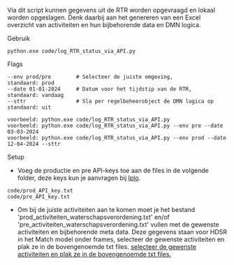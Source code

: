 Via dit script kunnen gegevens uit de RTR worden opgevraagd en lokaal worden opgeslagen. Denk daarbij aan het genereren van een Excel overzicht van activiteiten en hun bijbehorende data en DMN logica. 

Gebruik
```
python.exe code/log_RTR_status_via_API.py
```

Flags
```
--env prod/pre        # Selecteer de juiste omgeving,               standaard: prod
--date 01-01-2024     # Datum voor het tijdstip van de RTR,         standaard: vandaag
--sttr                # Sla per regelbeheerobject de DMN logica op  standaard: uit

voorbeeld: python.exe code/log_RTR_status_via_API.py
voorbeeld: python.exe code/log_RTR_status_via_API.py --env pre --date 03-03-2024
voorbeeld: python.exe code/log_RTR_status_via_API.py --env prod --date 12-04-2024 --sttr
```

Setup
- Voeg de productie en pre API-keys toe aan de files in de volgende folder, deze keys kun je aanvragen bij [Iplo](https://aandeslagmetdeomgevingswet.nl/ontwikkelaarsportaal/api-register/api/omgevingsdocument-toepasbaar-opvragen/).
```
code/prod_API_key.txt
code/pre_API_key.txt
```
- Om bij de juiste activiteiten aan te komen moet je het bestand 'prod_activiteiten_waterschapsverordening.txt' en/of 'pre_activiteiten_waterschapsverordening.txt' vullen met de gewenste activiteiten en bijbehorende meta data. Deze gegevens staan voor HDSR in het Match model onder frames, selecteer de gewenste activiteiten en plak ze in de bovengenoemde txt files.
[selecteer de gewenste activiteiten en plak ze in de bovengenoemde txt files.](./data/Match_activiteiten_frame.PNG)
